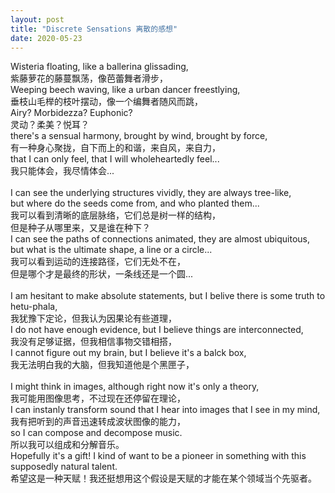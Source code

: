 ```yaml
---
layout: post
title: "Discrete Sensations 离散的感想"
date: 2020-05-23
---
```


Wisteria floating, like a ballerina glissading,<br/>
紫藤萝花的藤蔓飘荡，像芭蕾舞者滑步，<br/>
Weeping beech waving, like a urban dancer freestlying, <br/>
垂枝山毛榉的枝叶摆动，像一个编舞者随风而跳，<br/>
Airy? Morbidezza? Euphonic? <br/>
灵动？柔美？悦耳？<br/>
there's a sensual harmony, brought by wind, brought by force, <br/>
有一种身心聚拢，自下而上的和谐，来自风，来自力，<br/>
that I can only feel, that I will wholeheartedly feel... <br/>
我只能体会，我尽情体会...<br/>
<br/>
I can see the underlying structures vividly, they are always tree-like, <br/>
but where do the seeds come from, and who planted them...<br/>
我可以看到清晰的底层脉络，它们总是树一样的结构，<br/>
但是种子从哪里来，又是谁在种下？<br/>
I can see the paths of connections animated, they are almost ubiquitous, <br/>
but what is the ultimate shape, a line or a circle...<br/>
我可以看到运动的连接路径，它们无处不在，<br/>
但是哪个才是最终的形状，一条线还是一个圆...<br/>
<br/>
I am hesitant to make absolute statements, but I belive there is some truth to hetu-phala, <br/>
我犹豫下定论，但我认为因果论有些道理，<br/>
I do not have enough evidence, but I believe things are interconnected, <br/>
我没有足够证据，但我相信事物交错相搭，<br/>
I cannot figure out my brain, but I believe it's a balck box, <br/>
我无法明白我的大脑，但我知道他是个黑匣子，<br/>
<br/>
I might think in images, although right now it's only a theory, <br/>
我可能用图像思考，不过现在还停留在理论，<br/>
I can instanly transform sound that I hear into images that I see in my mind, <br/>
我有把听到的声音迅速转成波状图像的能力，<br/>
so I can compose and decompose music. <br/>
所以我可以组成和分解音乐。<br/>
Hopefully it's a gift! I kind of want to be a pioneer in something with this supposedly natural talent. <br/>
希望这是一种天赋！我还挺想用这个假设是天赋的才能在某个领域当个先驱者。
